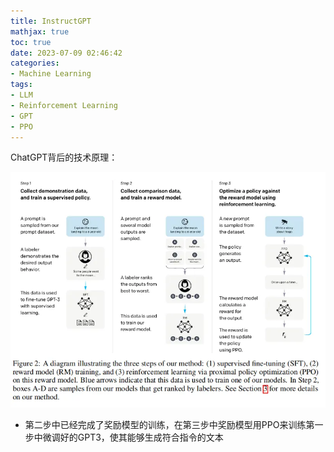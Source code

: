```yaml
---
title: InstructGPT
mathjax: true
toc: true
date: 2023-07-09 02:46:42
categories:
- Machine Learning
tags:
- LLM
- Reinforcement Learning
- GPT
- PPO
---
```


ChatGPT背后的技术原理：

<!--more-->

![InstructGPT](https://github.com/TransformersWsz/picx-images-hosting/raw/master/image.2mzdjib60zy0.webp)

- 第二步中已经完成了奖励模型的训练，在第三步中奖励模型用PPO来训练第一步中微调好的GPT3，使其能够生成符合指令的文本